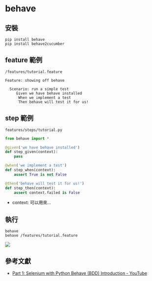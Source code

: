 # behave

## 安裝

```
pip install behave
pip install behave2cucumber
```

## feature 範例

`/features/tutorial.feature`

```
Feature: showing off behave

  Scenario: run a simple test
     Given we have behave installed
      When we implement a test
      Then behave will test it for us!
```

## step 範例

`features/steps/tutorial.py`

```py
from behave import *

@given('we have behave installed')
def step_given(context):
    pass

@when('we implement a test')
def step_when(context):
    assert True is not False

@then('behave will test it for us!')
def step_then(context):
    assert context.failed is False
```

- context: 可以用來...

## 執行

```
behave
behave /features/tutorial.feature
```

<!-- ```
behave --lang-list
behave --lang-help zh-TW
``` -->

![](assets/behave.png)

## 參考文獻

- [Part 1: Selenium with Python Behave (BDD) Introduction - YouTube](https://www.youtube.com/watch?v=JIyvAFBx2Fw)
